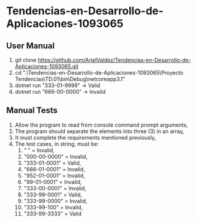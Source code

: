 # Tendencias-en-Desarrollo-de-Aplicaciones-1093065
## User Manual
1. git clone https://github.com/ArielValdez/Tendencias-en-Desarrollo-de-Aplicaciones-1093065.git
2. cd ".\Tendencias-en-Desarrollo-de-Aplicaciones-1093065\Proyecto Tendencias\TD.01\bin\Debug\netcoreapp3.1"
4. dotnet run "333-01-9999" -> Valid
5. dotnet run "666-00-0000" -> Invalid


## Manual Tests
1. Allow the program to read from console command prompt arguments,
2. The program should separate the elements into three (3) in an array,
3. It must complete the requirements mentioned previously,
4. The test cases, in string, must be:
    1. " " = Invalid, 
    2. "000-00-0000" = Invalid,
    3. "333-01-0001" = Valid, 
    4. "666-01-0001" = Invalid, 
    5. "952-01-0001" = Invalid, 
    6. "99-01-0001" = Invalid,
    7. "333-00-0001" = Invalid, 
    8. "333-99-0001" = Valid,
    9. "333-99-0000" = Invalid,
    10. "333-99-100" = Invalid,
    11. "333-99-3333" = Valid
